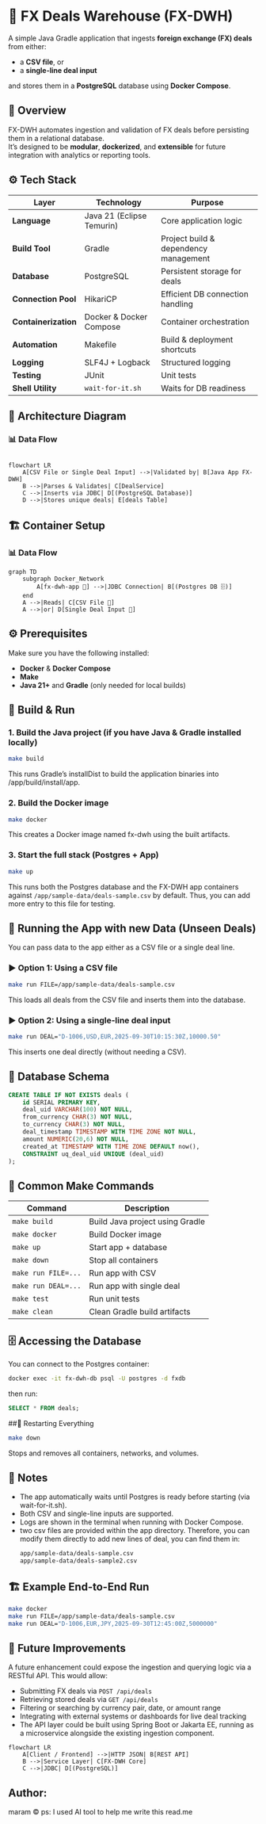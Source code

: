# 💱 FX Deals Warehouse (FX-DWH)

A simple Java Gradle application that ingests **foreign exchange (FX) deals** from either:
- a **CSV file**, or  
- a **single-line deal input**

and stores them in a **PostgreSQL** database using **Docker Compose**.

## 🧠 Overview

FX-DWH automates ingestion and validation of FX deals before persisting them in a relational database.  
It’s designed to be **modular**, **dockerized**, and **extensible** for future integration with analytics or reporting tools.


## ⚙️ Tech Stack

| Layer | Technology | Purpose |
|-------|-------------|----------|
| **Language** | Java 21 (Eclipse Temurin) | Core application logic |
| **Build Tool** | Gradle | Project build & dependency management |
| **Database** | PostgreSQL | Persistent storage for deals |
| **Connection Pool** | HikariCP | Efficient DB connection handling |
| **Containerization** | Docker & Docker Compose | Container orchestration |
| **Automation** | Makefile | Build & deployment shortcuts |
| **Logging** | SLF4J + Logback | Structured logging |
| **Testing** | JUnit | Unit tests |
| **Shell Utility** | `wait-for-it.sh` | Waits for DB readiness |



## 🧩 Architecture Diagram

### 📊 Data Flow

```mermaid

flowchart LR
    A[CSV File or Single Deal Input] -->|Validated by| B[Java App FX-DWH]
    B -->|Parses & Validates| C[DealService]
    C -->|Inserts via JDBC| D[(PostgreSQL Database)]
    D -->|Stores unique deals| E[deals Table]

```



## 🏗️ Container Setup

### 📊 Data Flow

```mermaid
graph TD
    subgraph Docker_Network
        A[fx-dwh-app 🧠] -->|JDBC Connection| B[(Postgres DB 🗄️)]
    end
    A -->|Reads| C[CSV File 📄]
    A -->|or| D[Single Deal Input 💬]
```


## ⚙️ Prerequisites

Make sure you have the following installed:
- **Docker** & **Docker Compose**
- **Make**
- **Java 21+** and **Gradle** (only needed for local builds)



## 🚀 Build & Run

### 1. Build the Java project (if you have Java & Gradle installed locally)
```bash
make build
```
This runs Gradle’s installDist to build the application binaries into /app/build/install/app.

### 2. Build the Docker image
```bash
make docker
```
This creates a Docker image named fx-dwh using the built artifacts.

### 3. Start the full stack (Postgres + App)
```bash
make up
```
This runs both the Postgres database and the FX-DWH app containers against ```/app/sample-data/deals-sample.csv``` by default. Thus, you can add more entry to this file for testing.



## 🧠 Running the App with new Data (Unseen Deals)

You can pass data to the app either as a CSV file or a single deal line.
### ▶️ Option 1: Using a CSV file
```bash
make run FILE=/app/sample-data/deals-sample.csv
```
This loads all deals from the CSV file and inserts them into the database.

### ▶️ Option 2: Using a single-line deal input
```bash
make run DEAL="D-1006,USD,EUR,2025-09-30T10:15:30Z,10000.50"
```
This inserts one deal directly (without needing a CSV).



## 🧱 Database Schema

```sql
CREATE TABLE IF NOT EXISTS deals (
    id SERIAL PRIMARY KEY,
    deal_uid VARCHAR(100) NOT NULL,
    from_currency CHAR(3) NOT NULL,
    to_currency CHAR(3) NOT NULL,
    deal_timestamp TIMESTAMP WITH TIME ZONE NOT NULL,
    amount NUMERIC(20,6) NOT NULL,
    created_at TIMESTAMP WITH TIME ZONE DEFAULT now(),
    CONSTRAINT uq_deal_uid UNIQUE (deal_uid)
);
```


## 🧰 Common Make Commands

| Command             | Description                     |
| ------------------- | ------------------------------- |
| `make build`        | Build Java project using Gradle |
| `make docker`       | Build Docker image              |
| `make up`           | Start app + database            |
| `make down`         | Stop all containers             |
| `make run FILE=...` | Run app with CSV                |
| `make run DEAL=...` | Run app with single deal        |
| `make test`         | Run unit tests                  |
| `make clean`        | Clean Gradle build artifacts    |



## 🗄️ Accessing the Database
You can connect to the Postgres container:
```bash
docker exec -it fx-dwh-db psql -U postgres -d fxdb
```

then run:
```sql
SELECT * FROM deals;
```
##🧹 Restarting Everything

```bash
make down
```
Stops and removes all containers, networks, and volumes.



## 🧩 Notes
- The app automatically waits until Postgres is ready before starting (via wait-for-it.sh).
- Both CSV and single-line inputs are supported.
- Logs are shown in the terminal when running with Docker Compose.
- two csv files are provided within the app directory. Therefore, you can modify them directly to add new lines of deal, you can find them in:
  ```bash
  app/sample-data/deals-sample.csv
  app/sample-data/deals-sample2.csv
  ```



## 🏗️ Example End-to-End Run
```bash
make docker
make run FILE=/app/sample-data/deals-sample.csv
make run DEAL="D-1006,EUR,JPY,2025-09-30T12:45:00Z,5000000"
```

## 🔮 Future Improvements

A future enhancement could expose the ingestion and querying logic via a RESTful API.
This would allow:
 - Submitting FX deals via ```POST /api/deals```
 - Retrieving stored deals via ```GET /api/deals```
 - Filtering or searching by currency pair, date, or amount range
 - Integrating with external systems or dashboards for live deal tracking
 - The API layer could be built using Spring Boot or Jakarta EE, running as a microservice alongside the existing ingestion component.
```mermaid
flowchart LR
    A[Client / Frontend] -->|HTTP JSON| B[REST API]
    B -->|Service Layer| C[FX-DWH Core]
    C -->|JDBC| D[(PostgreSQL)]
```

## Author: 
maram ©
ps: I used AI tool to help me write this read.me


